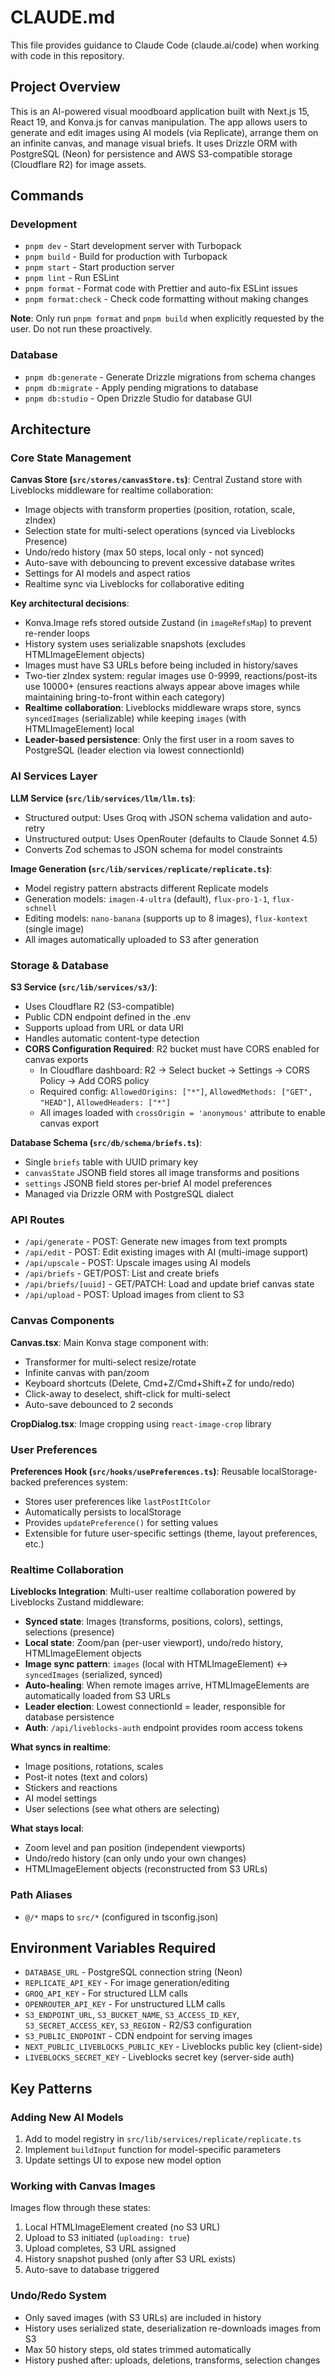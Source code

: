# CLAUDE.md

This file provides guidance to Claude Code (claude.ai/code) when working with code in this repository.

## Project Overview

This is an AI-powered visual moodboard application built with Next.js 15, React 19, and Konva.js for canvas manipulation. The app allows users to generate and edit images using AI models (via Replicate), arrange them on an infinite canvas, and manage visual briefs. It uses Drizzle ORM with PostgreSQL (Neon) for persistence and AWS S3-compatible storage (Cloudflare R2) for image assets.

## Commands

### Development

- `pnpm dev` - Start development server with Turbopack
- `pnpm build` - Build for production with Turbopack
- `pnpm start` - Start production server
- `pnpm lint` - Run ESLint
- `pnpm format` - Format code with Prettier and auto-fix ESLint issues
- `pnpm format:check` - Check code formatting without making changes

**Note**: Only run `pnpm format` and `pnpm build` when explicitly requested by the user. Do not run these proactively.

### Database

- `pnpm db:generate` - Generate Drizzle migrations from schema changes
- `pnpm db:migrate` - Apply pending migrations to database
- `pnpm db:studio` - Open Drizzle Studio for database GUI

## Architecture

### Core State Management

**Canvas Store (`src/stores/canvasStore.ts`)**: Central Zustand store with Liveblocks middleware for realtime collaboration:

- Image objects with transform properties (position, rotation, scale, zIndex)
- Selection state for multi-select operations (synced via Liveblocks Presence)
- Undo/redo history (max 50 steps, local only - not synced)
- Auto-save with debouncing to prevent excessive database writes
- Settings for AI models and aspect ratios
- Realtime sync via Liveblocks for collaborative editing

**Key architectural decisions**:

- Konva.Image refs stored outside Zustand (in `imageRefsMap`) to prevent re-render loops
- History system uses serializable snapshots (excludes HTMLImageElement objects)
- Images must have S3 URLs before being included in history/saves
- Two-tier zIndex system: regular images use 0-9999, reactions/post-its use 10000+ (ensures reactions always appear above images while maintaining bring-to-front within each category)
- **Realtime collaboration**: Liveblocks middleware wraps store, syncs `syncedImages` (serializable) while keeping `images` (with HTMLImageElement) local
- **Leader-based persistence**: Only the first user in a room saves to PostgreSQL (leader election via lowest connectionId)

### AI Services Layer

**LLM Service (`src/lib/services/llm/llm.ts`)**:

- Structured output: Uses Groq with JSON schema validation and auto-retry
- Unstructured output: Uses OpenRouter (defaults to Claude Sonnet 4.5)
- Converts Zod schemas to JSON schema for model constraints

**Image Generation (`src/lib/services/replicate/replicate.ts`)**:

- Model registry pattern abstracts different Replicate models
- Generation models: `imagen-4-ultra` (default), `flux-pro-1-1`, `flux-schnell`
- Editing models: `nano-banana` (supports up to 8 images), `flux-kontext` (single image)
- All images automatically uploaded to S3 after generation

### Storage & Database

**S3 Service (`src/lib/services/s3/`)**:

- Uses Cloudflare R2 (S3-compatible)
- Public CDN endpoint defined in the .env
- Supports upload from URL or data URI
- Handles automatic content-type detection
- **CORS Configuration Required**: R2 bucket must have CORS enabled for canvas exports
  - In Cloudflare dashboard: R2 → Select bucket → Settings → CORS Policy → Add CORS policy
  - Required config: `AllowedOrigins: ["*"]`, `AllowedMethods: ["GET", "HEAD"]`, `AllowedHeaders: ["*"]`
  - All images loaded with `crossOrigin = 'anonymous'` attribute to enable canvas export

**Database Schema (`src/db/schema/briefs.ts`)**:

- Single `briefs` table with UUID primary key
- `canvasState` JSONB field stores all image transforms and positions
- `settings` JSONB field stores per-brief AI model preferences
- Managed via Drizzle ORM with PostgreSQL dialect

### API Routes

- `/api/generate` - POST: Generate new images from text prompts
- `/api/edit` - POST: Edit existing images with AI (multi-image support)
- `/api/upscale` - POST: Upscale images using AI models
- `/api/briefs` - GET/POST: List and create briefs
- `/api/briefs/[uuid]` - GET/PATCH: Load and update brief canvas state
- `/api/upload` - POST: Upload images from client to S3

### Canvas Components

**Canvas.tsx**: Main Konva stage component with:

- Transformer for multi-select resize/rotate
- Infinite canvas with pan/zoom
- Keyboard shortcuts (Delete, Cmd+Z/Cmd+Shift+Z for undo/redo)
- Click-away to deselect, shift-click for multi-select
- Auto-save debounced to 2 seconds

**CropDialog.tsx**: Image cropping using `react-image-crop` library

### User Preferences

**Preferences Hook (`src/hooks/usePreferences.ts`)**: Reusable localStorage-backed preferences system:

- Stores user preferences like `lastPostItColor`
- Automatically persists to localStorage
- Provides `updatePreference()` for setting values
- Extensible for future user-specific settings (theme, layout preferences, etc.)

### Realtime Collaboration

**Liveblocks Integration**: Multi-user realtime collaboration powered by Liveblocks Zustand middleware:

- **Synced state**: Images (transforms, positions, colors), settings, selections (presence)
- **Local state**: Zoom/pan (per-user viewport), undo/redo history, HTMLImageElement objects
- **Image sync pattern**: `images` (local with HTMLImageElement) ↔ `syncedImages` (serialized, synced)
- **Auto-healing**: When remote images arrive, HTMLImageElements are automatically loaded from S3 URLs
- **Leader election**: Lowest connectionId = leader, responsible for database persistence
- **Auth**: `/api/liveblocks-auth` endpoint provides room access tokens

**What syncs in realtime**:
- Image positions, rotations, scales
- Post-it notes (text and colors)
- Stickers and reactions
- AI model settings
- User selections (see what others are selecting)

**What stays local**:
- Zoom level and pan position (independent viewports)
- Undo/redo history (can only undo your own changes)
- HTMLImageElement objects (reconstructed from S3 URLs)

### Path Aliases

- `@/*` maps to `src/*` (configured in tsconfig.json)

## Environment Variables Required

- `DATABASE_URL` - PostgreSQL connection string (Neon)
- `REPLICATE_API_KEY` - For image generation/editing
- `GROQ_API_KEY` - For structured LLM calls
- `OPENROUTER_API_KEY` - For unstructured LLM calls
- `S3_ENDPOINT_URL`, `S3_BUCKET_NAME`, `S3_ACCESS_ID_KEY`, `S3_SECRET_ACCESS_KEY`, `S3_REGION` - R2/S3 configuration
- `S3_PUBLIC_ENDPOINT` - CDN endpoint for serving images
- `NEXT_PUBLIC_LIVEBLOCKS_PUBLIC_KEY` - Liveblocks public key (client-side)
- `LIVEBLOCKS_SECRET_KEY` - Liveblocks secret key (server-side auth)

## Key Patterns

### Adding New AI Models

1. Add to model registry in `src/lib/services/replicate/replicate.ts`
2. Implement `buildInput` function for model-specific parameters
3. Update settings UI to expose new model option

### Working with Canvas Images

Images flow through these states:

1. Local HTMLImageElement created (no S3 URL)
2. Upload to S3 initiated (`uploading: true`)
3. Upload completes, S3 URL assigned
4. History snapshot pushed (only after S3 URL exists)
5. Auto-save to database triggered

### Undo/Redo System

- Only saved images (with S3 URLs) are included in history
- History uses serialized state, deserialization re-downloads images from S3
- Max 50 history steps, old states trimmed automatically
- History pushed after: uploads, deletions, transforms, selection changes
